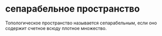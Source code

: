 # сепарабельное пространство
Топологическое пространство называется сепарабельным, если оно содержит счетное всюду плотное множество.